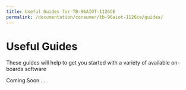 ```yaml
---
title: Useful Guides for TB-96AIOT-1126CE
permalink: /documentation/consumer/tb-96aiot-1126ce/guides/
---
```

# Useful Guides

These guides will help to get you started with a variety of available on-boards software

Coming Soon ...
